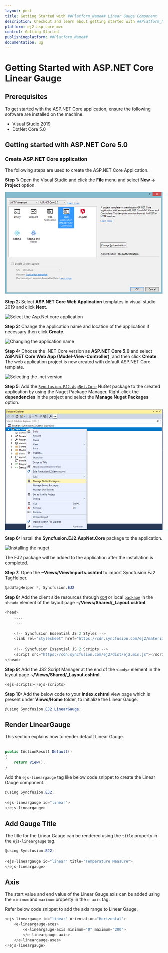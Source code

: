 ```yaml
---
layout: post
title: Getting Started with ##Platform_Name## Linear Gauge Component
description: Checkout and learn about getting started with ##Platform_Name## Linear Gauge component of Syncfusion, and more details.
platform: ej2-asp-core-mvc
control: Getting Started
publishingplatform: ##Platform_Name##
documentation: ug
---
```



# Getting Started with ASP.NET Core Linear Gauge

## Prerequisites

To get started with the ASP.NET Core application, ensure the following software are installed on the machine.

* Visual Studio 2019
* DotNet Core 5.0

## Getting started with ASP.NET Core 5.0

### Create ASP.NET Core application

The following steps are used to create the ASP.NET Core Application.

**Step 1:** Open the Visual Studio and click the **File** menu and select **New -> Project** option.

![Getting started with the visual studio](../images/default-template.png)

**Step 2:** Select **ASP.NET Core Web Application** templates in visual studio 2019 and click **Next**.

![Select the Asp.Net core application](../linear-gauge/images/project-selection.png)

**Step 3:** Change the application name and location of the application if necessary then click **Create**.

![Changing the application name](../linear-gauge/images/application-name.png)

**Step 4:** Choose the .NET Core version as **ASP.NET Core 5.0** and select **ASP.NET Core Web App (Model-View-Controller)**, and then click **Create**. The web application project is now created with default ASP.NET Core template.

![Selecting the .net version](../linear-gauge/images/application-name.png)

**Step 5**: Add the [`Syncfusion.EJ2.AspNet.Core`](https://www.nuget.org/packages/Syncfusion.EJ2.AspNet.Core/) NuGet package to the created application by using the Nuget Package Manager. Right-click the **dependencies** in the project and select the **Manage Nuget Packages** option.

![Adding the nuget to the application](../images/solution-Explorer.png)

**Step 6:** Install the **Syncfusion.EJ2.AspNet.Core** package to the application.

![Installing the nuget](../linear-gauge/images/nuget-install.png)

The EJ2 package will be added to the application after the installation is completed.

**Step 7:** Open the **~Views/ViewImports.cshtml** to import Syncfusion.EJ2 TagHelper.

```cs
@addTagHelper *, Syncfusion.EJ2
```

**Step 8:** Add the client side resources through [`CDN`](http://ej2.syncfusion.com/15.4.23/documentation/base/deployment.html?lang=typescript#cdn) or local [`package`](https://www.npmjs.com/package/@syncfusion/ej2) in the `<head>` element of the layout page **~/Views/Shared/_Layout.cshtml**.

```cs
<head>
    ....
    ....

    <!-- Syncfusion Essential JS 2 Styles -->
    <link rel="stylesheet" href="https://cdn.syncfusion.com/ej2/material.css" />

    <!-- Syncfusion Essential JS 2 Scripts -->
    <script src="https://cdn.syncfusion.com/ej2/dist/ej2.min.js"></script>
</head>
```

**Step 9:** Add the JS2 Script Manager at the end of the `<body>` element in the layout page **~/Views/Shared/_Layout.cshtml**.

```cs
<ejs-scripts></ejs-scripts>
```

**Step 10:** Add the below code to your **Index.cshtml** view page which is present under **Views/Home** folder, to initialize the Linear Gauge.

```cs
@using Syncfusion.EJ2.LinearGauge;
```

## Render LinearGauge

This section explains how to render default Linear Gauge.

```cs

public IActionResult Default()
{
    return View();
}

```

Add the `ejs-lineargauge` tag like below code snippet to create the Linear Gauge component.

```cs
@using Syncfusion.EJ2;

<ejs-lineargauge id="linear">
</ejs-lineargauge>
```

## Add Gauge Title

The title for the Linear Gauge can be rendered using the `title` property in the `ejs-lineargauge` tag.

```cs
@using Syncfusion.EJ2;

<ejs-lineargauge id="linear" title="Temperature Measure">
</ejs-lineargauge>
```

## Axis

The start value and end value of the Linear Gauge axis can be added using the `minimum` and `maximum` property in the `e-axis` tag.

Refer below code snippet to add the axis range to Linear Gauge.

```cs
<ejs-lineargauge id="linear" orientation="Horizontal">
    <e-lineargauge-axes>
        <e-lineargauge-axis minimum="0" maximum="200">
        </e-lineargauge-axis>
    </e-lineargauge-axes>
</ejs-lineargauge>
```